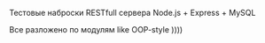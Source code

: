 Тестовые наброски RESTfull сервера Node.js + Express + MySQL

Все разложено по модулям like OOP-style ))))